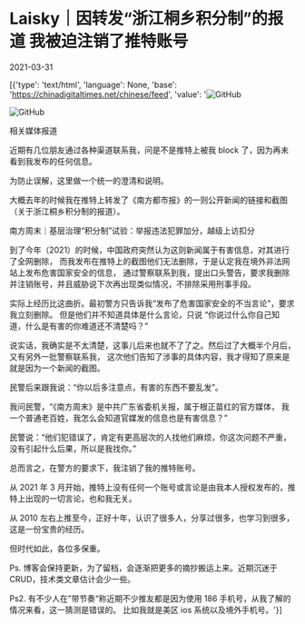 # Laisky｜因转发“浙江桐乡积分制”的报道 我被迫注销了推特账号

2021-03-31

[{'type': 'text/html', 'language': None, 'base': 'https://chinadigitaltimes.net/chinese/feed', 'value': '![GitHub](https://chinadigitaltimes.net/chinese/files/2021/03/image-1617191216303.png)

![GitHub](https://chinadigitaltimes.net/chinese/files/2021/03/image-1617191554834.png)

 相关媒体报道  

近期有几位朋友通过各种渠道联系我，问是不是推特上被我 block 了，因为再未看到我发布的任何信息。

为防止误解，这里做一个统一的澄清和说明。

大概去年的时候我在推特上转发了《南方都市报》的一则公开新闻的链接和截图（关于浙江桐乡积分制的报道）。



南方周末｜基层治理“积分制”试验：举报违法犯罪加分，越级上访扣分



到了今年（2021）的时候，中国政府突然认为这则新闻属于有害信息，对其进行了全网删除， 而我发布在推特上的截图他们无法删除，于是认定我在境外非法网站上发布危害国家安全的信息， 通过警察联系到我，提出口头警告，要求我删除并注销账号，并且威胁说下次再出现类似情况，不排除采用刑事手段。

实际上经历比这曲折。最初警方只告诉我“发布了危害国家安全的不当言论”，要求我立刻删除。 但是他们并不知道具体是什么言论，只说 “你说过什么你自己知道，什么是有害的你难道还不清楚吗？”

说实话，我确实是不太清楚，这事儿后来也就不了了之。然后过了大概半个月后，又有另外一批警察联系我， 这次他们告知了涉事的具体内容，我才得知了原来是就是因为一个新闻的截图。

民警后来跟我说：“你以后多注意点，有害的东西不要乱发”。

我问民警，“《南方周末》是中共广东省委机关报，属于根正苗红的官方媒体， 我一个普通老百姓，我怎么会知道官媒发的信息也是有害信息？”

民警说：“他们犯错误了，肯定有更高层次的人找他们麻烦，你这次问题不严重，没有引起什么后果，所以是我找你。”

总而言之，在警方的要求下，我注销了我的推特账号。

从 2021 年 3 月开始，推特上没有任何一个账号或言论是由我本人授权发布的，推特上出现的一切言论，也和我无关。

从 2010 左右上推至今，正好十年，认识了很多人，分享过很多，也学习到很多，这是一份宝贵的经历。

但时代如此，各位多保重。

Ps. 博客会保持更新，为了留档，会逐渐把更多的摘抄搬运上来。近期沉迷于 CRUD，技术类文章估计会少一些。

Ps2. 有不少人在”带节奏“称近期不少推友都是因为使用 186 手机号，从我了解的情况来看，这一猜测是错误的。 比如我就是美区 ios 系统以及境外手机号。'}]